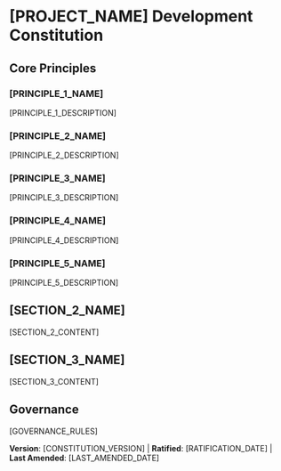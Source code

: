 # [PROJECT_NAME] Development Constitution
<!-- Example: Goal Constitution, ProjectName Constitution, etc. -->

## Core Principles

### [PRINCIPLE_1_NAME]
<!-- Example: I. Goal-First -->
[PRINCIPLE_1_DESCRIPTION]
<!-- Example: Every development effort starts with clear goals; Goals must define measurable outcomes before considering implementation; Clear success criteria required for all development efforts -->

### [PRINCIPLE_2_NAME]
<!-- Example: II. Multiple Strategies -->
[PRINCIPLE_2_DESCRIPTION]
<!-- Example: Every goal explores multiple implementation strategies; Approach comparison and evaluation required; No single "correct" implementation path -->

### [PRINCIPLE_3_NAME]
<!-- Example: III. Measurable Milestones -->
[PRINCIPLE_3_DESCRIPTION]
<!-- Example: All progress tracked through measurable milestones; Milestones validate assumptions and learning; Regular measurement and adaptation cycle -->

### [PRINCIPLE_4_NAME]
<!-- Example: IV. Adaptive Execution -->
[PRINCIPLE_4_DESCRIPTION]
<!-- Example: Execution with flexibility to adapt based on learning; Evidence-based strategy adjustments; Continuous learning and improvement -->

### [PRINCIPLE_5_NAME]
<!-- Example: V. Outcome Focus -->
[PRINCIPLE_5_DESCRIPTION]
<!-- Example: Focus on user and business outcomes over feature implementation; Success measured by goal achievement, not activity completion -->

## [SECTION_2_NAME]
<!-- Example: Additional Constraints, Success metrics, Measurement approaches, etc. -->

[SECTION_2_CONTENT]
<!-- Example: Specific success metrics requirements, measurement tools, milestone validation processes -->

## [SECTION_3_NAME]
<!-- Example: Goal Development Workflow, Review Process, Adaptation Process, etc. -->

[SECTION_3_CONTENT]
<!-- Example: Goal review requirements, milestone validation, adaptation approval process -->

## Governance
<!-- Example: Constitution supersedes all other practices; Amendments require goal alignment, approval, adaptation plan -->

[GOVERNANCE_RULES]
<!-- Example: All development must verify compliance with goals; Use [GUIDANCE_FILE] for runtime development guidance -->

**Version**: [CONSTITUTION_VERSION] | **Ratified**: [RATIFICATION_DATE] | **Last Amended**: [LAST_AMENDED_DATE]
<!-- Example: Version: 2.1.1 | Ratified: 2025-06-13 | Last Amended: 2025-07-16 -->